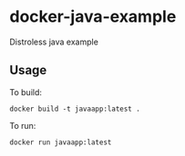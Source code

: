 # docker-java-example

Distroless java example

## Usage

To build: 
```
docker build -t javaapp:latest .
```

To run: 
```
docker run javaapp:latest
```
